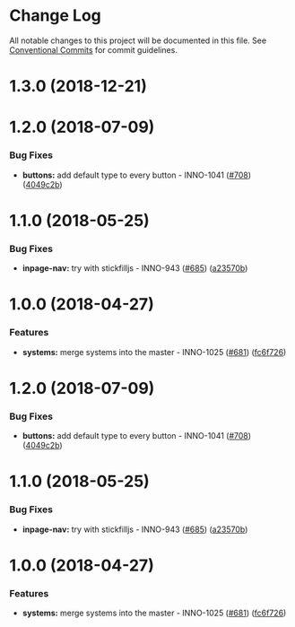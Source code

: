 # Change Log

All notable changes to this project will be documented in this file.
See [Conventional Commits](https://conventionalcommits.org) for commit guidelines.

<a name="1.3.0"></a>
# 1.3.0 (2018-12-21)



<a name="1.2.0"></a>
# 1.2.0 (2018-07-09)


### Bug Fixes

* **buttons:** add default type to every button - INNO-1041 ([#708](https://github.com/ec-europa/europa-component-library/issues/708)) ([4049c2b](https://github.com/ec-europa/europa-component-library/commit/4049c2b))



<a name="1.1.0"></a>
# 1.1.0 (2018-05-25)


### Bug Fixes

* **inpage-nav:** try with stickfilljs - INNO-943 ([#685](https://github.com/ec-europa/europa-component-library/issues/685)) ([a23570b](https://github.com/ec-europa/europa-component-library/commit/a23570b))



<a name="1.0.0"></a>
# 1.0.0 (2018-04-27)


### Features

* **systems:** merge systems into the master - INNO-1025 ([#681](https://github.com/ec-europa/europa-component-library/issues/681)) ([fc6f726](https://github.com/ec-europa/europa-component-library/commit/fc6f726))




<a name="1.2.0"></a>

# 1.2.0 (2018-07-09)

### Bug Fixes

* **buttons:** add default type to every button - INNO-1041 ([#708](https://github.com/ec-europa/europa-component-library/issues/708)) ([4049c2b](https://github.com/ec-europa/europa-component-library/commit/4049c2b))

<a name="1.1.0"></a>

# 1.1.0 (2018-05-25)

### Bug Fixes

* **inpage-nav:** try with stickfilljs - INNO-943 ([#685](https://github.com/ec-europa/europa-component-library/issues/685)) ([a23570b](https://github.com/ec-europa/europa-component-library/commit/a23570b))

<a name="1.0.0"></a>

# 1.0.0 (2018-04-27)

### Features

* **systems:** merge systems into the master - INNO-1025 ([#681](https://github.com/ec-europa/europa-component-library/issues/681)) ([fc6f726](https://github.com/ec-europa/europa-component-library/commit/fc6f726))
